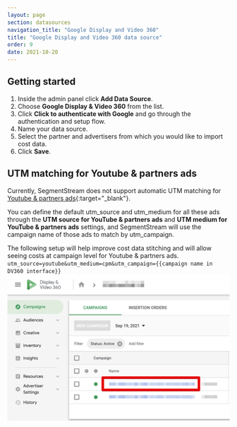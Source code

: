 ```yaml
---
layout: page
section: datasources
navigation_title: "Google Display and Video 360"
title: "Google Display and Video 360 data source"
order: 9
date: 2021-10-20
---
```


## Getting started

1. Inside the admin panel click **Add Data Source**.
2. Choose **Google Display & Video 360** from the list.
3. Click **Click to authenticate with Google** and go through the authentication and setup flow.
4. Name your data source.
5. Select the partner and advertisers from which you would like to import cost data.
6. Click **Save**.

## UTM matching for Youtube & partners ads

Currently, SegmentStream does not support automatic UTM matching for [Youtube & partners ads](https://support.google.com/displayvideo/answer/6274216?hl=en){:target="_blank"}.

You can define the default utm_source and utm_medium for all these ads through the **UTM source for YouTube & partners ads** and **UTM medium for YouTube & partners ads** settings, and SegmentStream will use the campaign name of those ads to match by utm_campaign.

The following setup will help improve cost data stitching and will allow seeing costs at campaign level for Youtube & partners ads.
`utm_source=youtube&utm_medium=cpm&utm_campaign={{campaign name in DV360 interface}}`
![Campaign name in DV360 Inteface](/img/dv360/dv360.png)
